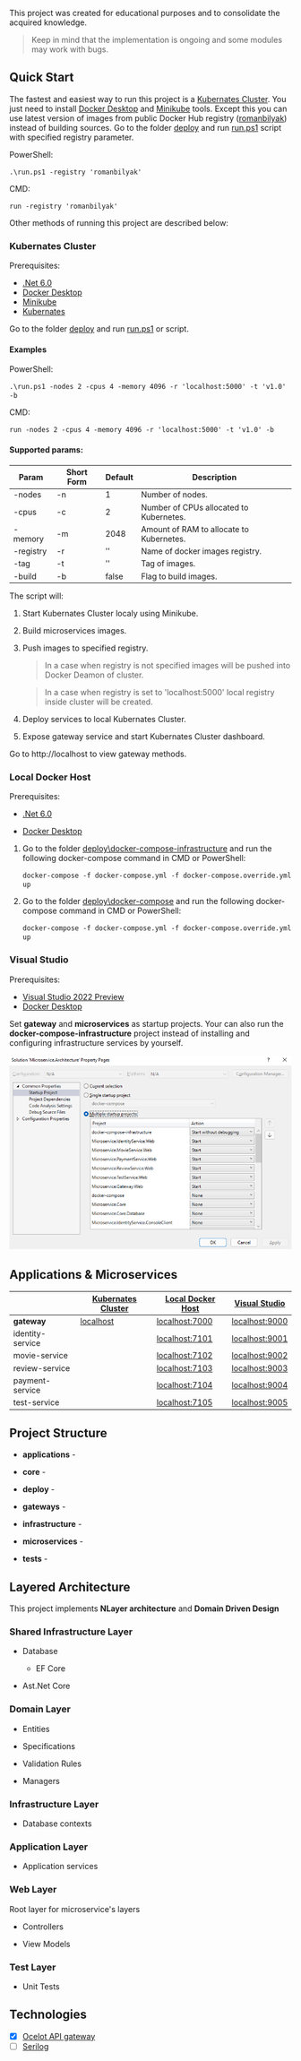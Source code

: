 This project was created for educational purposes and to consolidate the acquired knowledge.

> Keep in mind that the implementation is ongoing and some modules may work with bugs.

## Quick Start

The fastest and easiest way to run this project is a [Kubernates Cluster](#kubernates-cluster). You just need to install [Docker Desktop](https://docs.docker.com/desktop/windows/install/) and [Minikube](https://minikube.sigs.k8s.io/docs/start/) tools. Except this you can use latest version of images from public Docker Hub registry ([romanbilyak](https://hub.docker.com/u/romanbilyak)) instead of building sources. Go to the folder [deploy](deploy) and run [run.ps1](deploy/run.ps1) script with specified registry parameter.

PowerShell:

```
.\run.ps1 -registry 'romanbilyak'
```

CMD:

```
run -registry 'romanbilyak'
```

Other methods of running this project are described below:

### Kubernates Cluster

Prerequisites:

- [.Net 6.0](https://dotnet.microsoft.com/en-us/download/dotnet/6.0)
- [Docker Desktop](https://docs.docker.com/desktop/windows/install/)
- [Minikube](https://minikube.sigs.k8s.io/docs/start/)
- [Kubernates](https://kubernetes.io/releases/download/)

Go to the folder [deploy](deploy) and run [run.ps1](deploy/run.ps1) or script.

#### Examples

PowerShell:

```
.\run.ps1 -nodes 2 -cpus 4 -memory 4096 -r 'localhost:5000' -t 'v1.0' -b
```

CMD:

```
run -nodes 2 -cpus 4 -memory 4096 -r 'localhost:5000' -t 'v1.0' -b
```

#### Supported params:

| Param     | Short Form | Default | Description                              |
| --------- | ---------- | ------- | ---------------------------------------- |
| -nodes    | -n         | 1       | Number of nodes.                         |
| -cpus     | -c         | 2       | Number of CPUs allocated to Kubernetes.  |
| -memory   | -m         | 2048    | Amount of RAM to allocate to Kubernetes. |
| -registry | -r         | ''      | Name of docker images registry.          |
| -tag      | -t         | ''      | Tag of images.                           |
| -build    | -b         | false   | Flag to build images.                    |

The script will:

1. Start Kubernates Cluster localy using Minikube.

2. Build microservices images.

3. Push images to specified registry.
   
   > In a case when registry is not specified images will be pushed into Docker Deamon of cluster.
   
   > In a case when registry is set to 'localhost:5000' local registry inside cluster will be created.

4. Deploy services to local Kubernates Cluster.

5. Expose gateway service and start Kubernates Cluster dashboard.

Go to http://localhost to view gateway methods.

### Local Docker Host

Prerequisites:

- [.Net 6.0](https://dotnet.microsoft.com/en-us/download/dotnet/6.0)

- [Docker Desktop](https://docs.docker.com/desktop/windows/install/)
1. Go to the folder [deploy\docker-compose-infrastructure](deploy/docker-compose-infrastructure) and run the following docker-compose command in CMD or PowerShell:
   
   ```
   docker-compose -f docker-compose.yml -f docker-compose.override.yml up
   ```

2. Go to the folder [deploy\docker-compose](deploy/docker-compose) and run the following docker-compose command in CMD or PowerShell:
   
   ```
   docker-compose -f docker-compose.yml -f docker-compose.override.yml up
   ```

### Visual Studio

Prerequisites:

- [Visual Studio 2022 Preview](https://visualstudio.microsoft.com/vs/preview/)
- [Docker Desktop](https://docs.docker.com/desktop/windows/install/)

Set **gateway** and **microservices** as startup projects. Your can also run the **docker-compose-infrastructure** project instead of installing and configuring infrastructure services by yourself.

![](/images/multiple-startup-projects.png)

## Applications & Microservices

|                  | [Kubernates Cluster](#kubernates-cluster) | [Local Docker Host](#local-docker-host)  | [Visual Studio](#visual-studio)          |
| ---------------- | ----------------------------------------- | ---------------------------------------- | ---------------------------------------- |
| **gateway**      | [localhost](http://localhost)             | [localhost:7000](http://localhost:7000)  | [localhost:9000](http://localhost:9000/) |
| identity-service |                                           | [localhost:7101](http://localhost:7101/) | [localhost:9001](http://localhost:9001/) |
| movie-service    |                                           | [localhost:7102](http://localhost:7102/) | [localhost:9002](http://localhost:9002/) |
| review-service   |                                           | [localhost:7103](http://localhost:7103/) | [localhost:9003](http://localhost:9003/) |
| payment-service  |                                           | [localhost:7104](http://localhost:7104/) | [localhost:9004](http://localhost:9004/) |
| test-service     |                                           | [localhost:7105](http://localhost:7105/) | [localhost:9005](http://localhost:9005/) |

## Project Structure

- **applications** - 

- **core** - 

- **deploy** -

- **gateways** -

- **infrastructure** -

- **microservices** -

- **tests** -

## Layered Architecture

This project implements **NLayer architecture** and **Domain Driven Design**

### Shared Infrastructure Layer

- Database
  
  - EF Core

- Ast.Net Core

### Domain Layer

- Entities

- Specifications

- Validation Rules

- Managers

### Infrastructure Layer

- Database contexts

### Application Layer

- Application services

### Web Layer

Root layer for microservice's layers

- Controllers

- View Models

### Test Layer

- Unit Tests

## Technologies

- [x] [Ocelot API gateway](https://github.com/ThreeMammals/Ocelot)
- [ ] [Serilog](https://serilog.net/)
